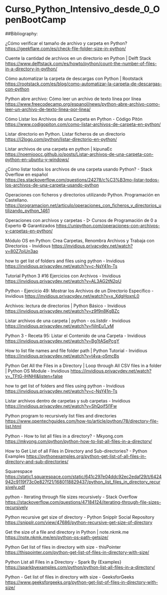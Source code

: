 # Curso_Python_Intensivo_desde_0_OpenBootCamp
##Bibliography:


¿Cómo verificar el tamaño de archivo y carpeta en Python?
https://geekflare.com/es/check-file-folder-size-in-python/

Cuente la cantidad de archivos en un directorio en Python | Delft Stack
https://www.delftstack.com/es/howto/python/count-the-number-of-files-in-a-directory-in-python/

Cómo automatizar la carpeta de descargas con Python | Rootstack
https://rootstack.com/es/blog/como-automatizar-la-carpeta-de-descargas-con-python

Python abre archivo: Cómo leer un archivo de texto línea por línea
https://www.freecodecamp.org/espanol/news/python-abre-archivo-como-leer-un-archivo-de-texto-linea-por-linea/

Cómo Listar los Archivos de una Carpeta en Python - Código Pitón
https://www.codigopiton.com/como-listar-archivos-de-carpeta-en-python/

Listar directorio en Python. Listar ficheros de un directorio
https://j2logo.com/python/listar-directorio-en-python/

Listar archivos de una carpeta en python | kipunaEc
https://noemioocc.github.io/posts/Listar-archivos-de-una-carpeta-con-python-en-ubuntu-y-windows/

¿Cómo listar todos los archivos de una carpeta usando Python? - Stack Overflow en español
https://es.stackoverflow.com/questions/24278/c%C3%B3mo-listar-todos-los-archivos-de-una-carpeta-usando-python

Operaciones con ficheros y directorios utilizando Python. Programación en Castellano.
https://programacion.net/articulo/operaciones_con_ficheros_y_directorios_utilizando_python_1461

Operaciones con archivos y carpetas - ▷ Cursos de Programación de 0 a Experto © Garantizados
https://unipython.com/operaciones-con-archivos-y-carpetas-en-python/

Módulo OS en Python: Crea Carpetas, Renombra Archivos y Trabaja con Directorios - Invidious
https://invidious.privacydev.net/watch?v=80Z7ojUn3ao

how to get list of folders and files using python - Invidious
https://invidious.privacydev.net/watch?v=c-NsY41n-Ts

Tutorial Python 3 #16 Ejercicios con Archivos - Invidious
https://invidious.privacydev.net/watch?v=AL3AG2tN2pU

Python - Ejercicio 49: Mostrar los Archivos de un Directorio Específico - Invidious
https://invidious.privacydev.net/watch?v=x_XdgHoxnL0

Archivos: lectura de directorios | Python Básico - Invidious
https://invidious.privacydev.net/watch?v=z9f9n8KgBZc

Listar archivos de una carpeta | python - os.listdir - Invidious
https://invidious.privacydev.net/watch?v=fiilnEu1_vM

Python 3 - Receta 95: Listar el Contenido de una Carpeta - Invidious
https://invidious.privacydev.net/watch?v=Bg1tASePcgY

How to list file names and file folder path | Python Tutorial - Invidious
https://invidious.privacydev.net/watch?v=t4va-o5mcBs

Python Get All the Files in a Directory | Loop through All CSV files in a folder | Python OS Module - Invidious
https://invidious.privacydev.net/watch?v=_TFtG-lHNHI&listen=false

how to get list of folders and files using python - Invidious
https://invidious.privacydev.net/watch?v=c-NsY41n-Ts

Listar archivos dentro de carpetas y sub carpetas - Invidious
https://invidious.privacydev.net/watch?v=ShQojf5l1Fw


Python program to recursively list files and directories
https://www.opentechguides.com/how-to/article/python/78/directory-file-list.html

Python - How to list all files in a directory? - Mkyong.com
https://mkyong.com/python/python-how-to-list-all-files-in-a-directory/

How to Get List of all Files in Directory and Sub-directories? - Python Examples
https://pythonexamples.org/python-get-list-of-all-files-in-directory-and-sub-directories/

Squarespace 
https://static1.squarespace.com/static/641c297e04ddc92ec2edaf29/t/6424942c9119f73c0e827f21/1680118829437/python_list_files_in_directory_recursively.pdf

python - Iterating through file sizes recursively - Stack Overflow
https://stackoverflow.com/questions/47184124/iterating-through-file-sizes-recursively

Python recursive get size of directory - Python Snipplr Social Repository
https://snipplr.com/view/47686/python-recursive-get-size-of-directory

Get the size of a file and directory in Python | note.nkmk.me
https://note.nkmk.me/en/python-os-path-getsize/

Python Get list of files in directory with size - thisPointer
https://thispointer.com/python-get-list-of-files-in-directory-with-size/

Python List all Files in a Directory - Spark By {Examples}
https://sparkbyexamples.com/python/python-list-all-files-in-a-directory/

Python - Get list of files in directory with size - GeeksforGeeks
https://www.geeksforgeeks.org/python-get-list-of-files-in-directory-with-size/


